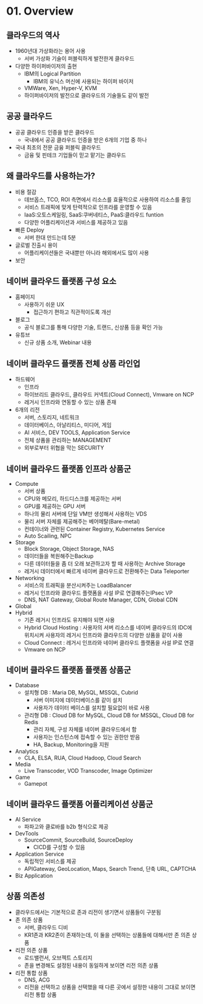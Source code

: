 # 01. Overview

## 클라우드의 역사

- 1960년대 가상화라는 용어 사용
  - 서버 가상화 기술이 퍼블릭하게 발전한게 클라우드
- 다양한 하이퍼바이저의 출현
  - IBM의 Logical Partition
    - IBM의 유닉스 머신에 사용되는 하이퍼 바이저
  - VMWare, Xen, Hyper-V, KVM
  - 하이퍼바이저의 발전으로 클라우드의 기술들도 같이 발전



## 공공 클라우드

- 공공 클라우드 인증을 받은 클라우드
  - 국내에서 공공 클라우드 인증을 받은 6개의 기업 중 하나
- 국내 최초의 전문 금융 퍼블릭 클라우드
  - 금융 및 핀테크 기업들이 믿고 맡기는 클라우드



## 왜 클라우드를 사용하는가?

- 비용 절감
  - 데브옵스,  TCO, ROI 측면에서 리소스를 효율적으로 사용하여 리소스를 줄임
  - 서비스 트래픽에 맞게 탄력적으로 인프라를 운영할 수 있음
  - IaaS:오토스케일링, SaaS:쿠버네티스, PaaS:클라우드 funtion
  - 다양한 어플리케이션과 서비스를 제공하고 있음
- 빠른 Deploy
  - 서버 한대 만드는데 5분
- 글로벌 진출시 용이
  - 어플리케이션들은 국내뿐만 아니라 해외에서도 많이 사용
- 보안



## 네이버 클라우드 플랫폼 구성 요소

- 홈페이지
  - 사용하기 쉬운 UX
    - 접근하기 편하고 직관적이도록 개선
- 블로그
  - 공식 블로그를 통해 다양한 기술, 트랜드, 신상품 등을 확인 가능
- 유튜브
  - 신규 상품 소개, Webinar 내용

 

## 네이버 클라우드 플랫폼 전체 상품 라인업

- 하드웨어
  - 인프라
  - 하이브리드 클라우드, 클라우드 커넥트(Cloud Connect),  Vmware on NCP
  - 레거시 인프라와 연동할 수 있는 상품 존재
- 6개의 리전
  - 서버, 스토리지, 네트워크
  - 데이터베이스, 아날리티스, 미디어, 게임
  - AI 서비스, DEV TOOLS, Application Service
  - 전체 상품을 관리하는 MANAGEMENT
  - 외부로부터 위협을 막는 SECURITY



## 네이버 클라우드 플랫폼 인프라 상품군

- Compute
  - 서버 상품
  - CPU와 메모리, 하드디스크를 제공하는 서버
  - GPU를 제공하는 GPU 서버
  - 하나의 물리 서버에 단일 VM만 생성해서 사용하는 VDS
  - 물리 서버 자체를 제공해주는 베어메탈(Bare-metal)
  - 컨테이너와 관련된 Container Registry, Kubernetes Service
  - Auto Scailing, NPC
- Storage
  - Block Storage, Object Storage, NAS
  - 데이터들을 복원해주는Backup
  - 다른 데이터들을 좀 더 오래 보관하고자 할 때 사용하는 Archive Storage
  - 레거시 데이터에서 빠르게 네이버 클라우드로 전환해주는 Data Teleporter
- Networking
  - 서비스의 트래픽을 분산시켜주는 LoadBalancer
  - 레거시 인프라와 클라우드 플랫폼을 사설 IP로 연결해주는IPsec VP
  - DNS, NAT Gateway, Global Route Manager, CDN, Global CDN
- Global
- Hybrid
  - 기존 레거시 인프라도 유지해야 되면 사용
  - Hybrid Cloud Hosting : 사용자의 서버 리소스를 네이버 클라우드의 IDC에 위치시켜 사용자의 레거시 인프라와 클라우드의 다양한 상품을 같이 사용
  - Cloud Connect : 레거시 인프라와 네이버 클라우드 플랫폼을 사설 IP로 연결
  - Vmware on NCP



## 네이버 클라우드 플랫폼 플랫폼 상품군

- Database
  - 설치형 DB : Maria DB, MySQL, MSSQL, Cubrid
    - 서버 이미지에 데이터베이스를 같이 설치
    - 사용자가 데이터 베이스를 설치할 필요없이 바로 사용
  - 관리형 DB : Cloud DB for MySQL, Cloud DB for MSSQL, Cloud DB for Redis
    - 관리 자체, 구성 자체를 네이버 클라우드에서 함
    - 사용자는 인스턴스에 접속할 수 있는 권한만 받음
    - HA, Backup, Monitoring을 지원
- Analytics
  - CLA, ELSA, RUA, Cloud Hadoop, Cloud Search
- Media
  - Live Transcoder, VOD Transcoder, Image Optimizer
- Game
  - Gamepot



## 네이버 클라우드 플랫폼 어플리케이션 상품군

- AI Service
  - 파파고와 클로바를 b2b 형식으로 제공
- DevTools
  - SourceCommit, SourceBuild, SourceDeploy
    - CICD를 구성할 수 있음
- Application Service
  - 독립적인 서비스를 제공
  - APIGateway, GeoLocation, Maps, Search Trend, 단축 URL, CAPTCHA
- Biz Application



## 상품 의존성

- 클라우드에서는 기본적으로 존과 리전이 생기면서 상품들이 구분됨
- 존 의존 상품
  - 서버, 클라우드 디비
  - KR1존과 KR2존이 존재하는데, 이 둘을 선택하는 상품들에 대해서만 존 의존 상품
- 리전 의존 상품
  - 로드밸런서, 오브젝트 스토리지
  - 존을 변경해도 설정된 내용이 동일하게 보이면 리전 의존 상품
- 리전 통합 상품
  - DNS, ACG
  - 리전을 선택하고 상품을 선택했을 때 다른 곳에서 설정한 내용이 그대로 보이면 리전 통합 상품